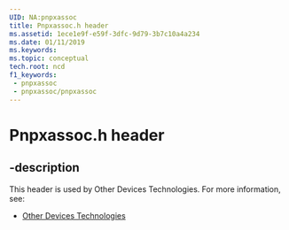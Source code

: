 ```yaml
---
UID: NA:pnpxassoc
title: Pnpxassoc.h header
ms.assetid: 1ece1e9f-e59f-3dfc-9d79-3b7c10a4a234
ms.date: 01/11/2019
ms.keywords: 
ms.topic: conceptual
tech.root: ncd
f1_keywords:
 - pnpxassoc
 - pnpxassoc/pnpxassoc
---
```


# Pnpxassoc.h header


## -description

This header is used by Other Devices Technologies. For more information, see:

- [Other Devices Technologies](../_ncd/index.md)

